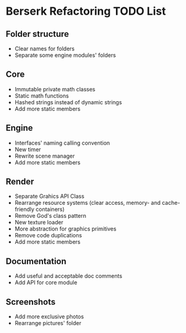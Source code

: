 # Berserk Refactoring TODO List

## Folder structure

* Clear names for folders
* Separate some engine modules' folders

## Core

* Immutable private math classes
* Static math functions
* Hashed strings instead of dynamic strings
* Add more static members

## Engine

* Interfaces' naming calling convention
* New timer
* Rewrite scene manager
* Add more static members

## Render

* Separate Grahics API Class
* Rearrange resource systems (clear access, memory- and cache- friendly containers)
* Remove God's class pattern 
* New texture loader
* More abstraction for graphics primitives
* Remove code duplications
* Add more static members

## Documentation

* Add useful and acceptable doc comments
* Add API for core module

## Screenshots

* Add more exclusive photos
* Rearrange pictures' folder